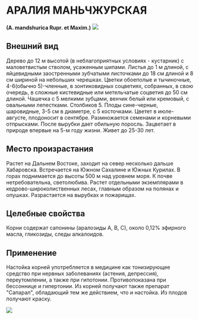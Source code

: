 # АРАЛИЯ МАНЬЧЖУРСКАЯ
**(A. mandshurica Rupr. et Maxim.)**
![](аралия%20маньчжурская1.jpg)

## Внешний вид
Дерево до 12 м высотой (в неблагоприятных условиях - кустарник) с маловетвистым стволом, усаженным шипами. Листья до 1 м длиной, с яйцевидными заостренными зубчатыми листочками до 18 см длиной и 8 см шириной на небольших черешках. Цветки обоеполые и тычиночные, 4-6(обычно 5)-членные, в зонтиковидных соцветиях, собранных, в свою очередь, в сложные кистевидные или метельчатые соцветия до 50 см длиной. Чашечка с 5 мелкими зубцами, венчик белый или кремовый, с овальными лепестками. Столбиков 5. Плоды сине-черные, шаровидные, 3-5 см в диаметре, с 5 косточками. Цветет в июле-августе, плодоносит в сентябре. Размножается семенами и корневыми отпрысками. После вырубки дает обильную поросль. Зацветает в природе впервые на 5-м году жизни. Живет до 25-30 лет.

## Место произрастания
Растет на Дальнем Востоке, заходит на север несколько дальше Хабаровска. Встречается на Южном Сахалине и Южных Курилах. В горах поднимается до высоты 500 м над уровнем моря. К почве нетребовательна, светолюбива. Растет отдельными экземплярами в кедрово-широколиственных лесах, главным образом на полянах и опушках. Разрастается на вырубках и пожарищах.

## Целебные свойства
Корни содержат сапонины (аралозиды А, В, С), около 0,12% эфирного масла, гликозиды, следы алкалоидов.

## Применение
Настойка корней употребляется в медицине как тонизирующее средство при нервных заболеваниях (астения, депрессия), переутомлении, а также при гипотонии. Противопоказана при бессоннице и гипертонии. Из корней получают также препарат "Сапарал", обладающий тем же действием, что и настойка. Из плодов получают краску.

![](аралия%20маньчжурская.jpg)

  